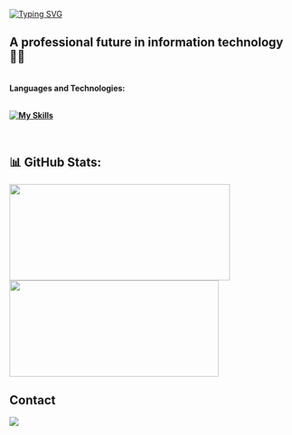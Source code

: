 [![Typing SVG](https://readme-typing-svg.herokuapp.com/?font=Fira+Code&size=30&pause=600&color=3ff7fd&width=435&lines=Hey!+Come+on+over!+🙌)](https://git.io/typing-svg)

 ## A professional future in information technology 👩‍💻

 
<br />
  <strong>Languages ​​and Technologies:<strong/>
  <br>
  <br>

<div>
  
[![My Skills](https://skillicons.dev/icons?i=c,cpp,python,css,html,js)](https://skillicons.dev)

<br>
  
## 📊 GitHub Stats:

<a  href="https://github.com/anuraghazra/github-readme-stats">
  <img height=170 align="center" width=390 src="https://github-readme-streak-stats.herokuapp.com/?user=jvbzm&layout=compact&langs_count=7&theme=tokyonight" />
</a>
<a href="https://github.com/anuraghazra/convoychat">
  <img height=170 align="center" width=370 src="https://github-readme-stats.vercel.app/api?username=jvbzm&show_icons=true&theme=tokyonight&include_all_commits=true&count_private=true" />
</a>



## Contact

<div> 
  <a href="mailto:victormb1009@gmail.com"><img src="https://img.shields.io/badge/-Gmail-%23333?style=for-the-badge&logo=gmail&logoColor=white" target="_blank"></a>
</div>
